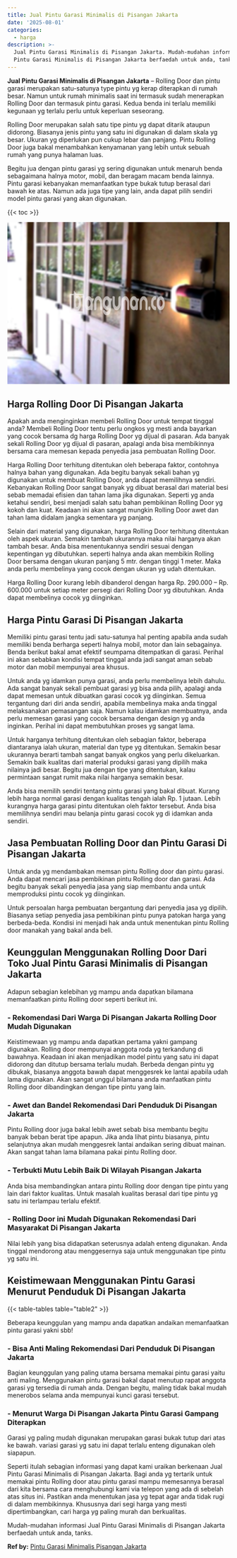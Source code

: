 ```yaml
---
title: Jual Pintu Garasi Minimalis di Pisangan Jakarta
date: '2025-08-01'
categories:
  - harga
description: >-
  Jual Pintu Garasi Minimalis di Pisangan Jakarta. Mudah-mudahan informasi Jual
  Pintu Garasi Minimalis di Pisangan Jakarta berfaedah untuk anda, tanks....
---
```


**Jual Pintu Garasi Minimalis di Pisangan Jakarta** – Rolling Door dan pintu garasi merupakan satu-satunya type pintu yg kerap diterapkan di rumah besar. Namun untuk rumah minimalis saat ini termasuk sudah menerapkan Rolling Door dan termasuk pintu garasi. Kedua benda ini terlalu memiliki kegunaan yg terlalu perlu untuk keperluan seseorang.

Rolling Door merupakan salah satu tipe pintu yg dapat ditarik ataupun didorong. Biasanya jenis pintu yang satu ini digunakan di dalam skala yg besar. Ukuran yg diperlukan pun cukup lebar dan panjang. Pintu Rolling Door juga bakal menambahkan kenyamanan yang lebih untuk sebuah rumah yang punya halaman luas.

Begitu jua dengan pintu garasi yg sering digunakan untuk menaruh benda sebagaimana halnya motor, mobil, dan beragam macam benda lainnya. Pintu garasi kebanyakan memanfaatkan type bukak tutup berasal dari bawah ke atas. Namun ada juga tipe yang lain, anda dapat pilih sendiri model pintu garasi yang akan digunakan.

{{< toc >}}

![Jual Pintu Garasi Minimalis di Pisangan Jakarta](/images/pintu-garasi-04.png)

## Harga Rolling Door Di Pisangan Jakarta

Apakah anda menginginkan membeli Rolling Door untuk tempat tinggal anda? Membeli Rolling Door tentu perlu ongkos yg mesti anda bayarkan yang cocok bersama dg harga Rolling Door yg dijual di pasaran. Ada banyak sekali Rolling Door yg dijual di pasaran, apalagi anda bisa membikinnya bersama cara memesan kepada penyedia jasa pembuatan Rolling Door.

Harga Rolling Door terhitung ditentukan oleh beberapa faktor, contohnya halnya bahan yang digunakan. Ada begitu banyak sekali bahan yg digunakan untuk membuat Rolling Door, anda dapat memilihnya sendiri. Kebanyakan Rolling Door sangat banyak yg dibuat berasal dari material besi sebab memadai efisien dan tahan lama jika digunakan. Seperti yg anda ketahui sendiri, besi menjadi salah satu bahan pembikinan Rolling Door yg kokoh dan kuat. Keadaan ini akan sangat mungkin Rolling Door awet dan tahan lama didalam jangka sementara yg panjang.

Selain dari material yang digunakan, harga Rolling Door terhitung ditentukan oleh aspek ukuran. Semakin tambah ukurannya maka nilai harganya akan tambah besar. Anda bisa menentukannya sendiri sesuai dengan kepentingan yg dibutuhkan. seperti halnya anda akan membikin Rolling Door bersama dengan ukuran panjang 5 mtr. dengan tinggi 1 meter. Maka anda perlu membelinya yang cocok dengan ukuran yg udah ditentukan.

Harga Rolling Door kurang lebih dibanderol dengan harga Rp. 290.000 – Rp. 600.000 untuk setiap meter persegi dari Rolling Door yg dibutuhkan. Anda dapat membelinya cocok yg diinginkan.

## Harga Pintu Garasi Di Pisangan Jakarta

Memiliki pintu garasi tentu jadi satu-satunya hal penting apabila anda sudah memiliki benda berharga seperti halnya mobil, motor dan lain sebagainya. Benda berikut bakal amat efektif seumpama ditempatkan di garasi. Perihal ini akan sebabkan kondisi tempat tinggal anda jadi sangat aman sebab motor dan mobil mempunyai area khusus.

Untuk anda yg idamkan punya garasi, anda perlu membelinya lebih dahulu. Ada sangat banyak sekali pembuat garasi yg bisa anda pilih, apalagi anda dapat memesan untuk dibuatkan garasi cocok yg diinginkan. Semua tergantung dari diri anda sendiri, apabila membelinya maka anda tinggal melaksanakan pemasangan saja. Namun kalau idamkan membuatnya, anda perlu memesan garasi yang cocok bersama dengan design yg anda inginkan. Perihal ini dapat membutuhkan proses yg sangat lama.

Untuk harganya terhitung ditentukan oleh sebagian faktor, beberapa diantaranya ialah ukuran, material dan type yg ditentukan. Semakin besar ukurannya berarti tambah sangat banyak ongkos yang perlu dikeluarkan. Semakin baik kualitas dari material produksi garasi yang dipilih maka nilainya jadi besar. Begitu jua dengan tipe yang ditentukan, kalau permintaan sangat rumit maka nilai harganya semakin besar.

Anda bisa memilih sendiri tentang pintu garasi yang bakal dibuat. Kurang lebih harga normal garasi dengan kualitas tengah ialah Rp. 1 jutaan. Lebih kurangnya harga garasi pintu ditentukan oleh faktor tersebut. Anda bisa memilihnya sendiri mau belanja pintu garasi cocok yg di idamkan anda sendiri.

## Jasa Pembuatan Rolling Door dan Pintu Garasi Di Pisangan Jakarta

Untuk anda yg mendambakan memsan pintu Rolling door dan pintu garasi. Anda dapat mencari jasa pembikinan pintu Rolling door dan garasi. Ada begitu banyak sekali penyedia jasa yang siap membantu anda untuk memproduksi pintu cocok yg diinginkan.

Untuk persoalan harga pembuatan bergantung dari penyedia jasa yg dipilih. Biasanya setiap penyedia jasa pembikinan pintu punya patokan harga yang berbeda-beda. Kondisi ini menjadi hak anda untuk menentukan pintu Rolling door manakah yang bakal anda beli.

## Keunggulan Menggunakan Rolling Door Dari Toko Jual Pintu Garasi Minimalis di Pisangan Jakarta

Adapun sebagian kelebihan yg mampu anda dapatkan bilamana memanfaatkan pintu Rolling door seperti berikut ini.

### \- Rekomendasi Dari Warga Di Pisangan Jakarta Rolling Door Mudah Digunakan

Keistimewaan yg mampu anda dapatkan pertama yakni gampang digunakan. Rolling door mempunyai anggota roda yg terkandung di bawahnya. Keadaan ini akan menjadikan model pintu yang satu ini dapat didorong dan ditutup bersama terlalu mudah. Berbeda dengan pintu yg dibukak, biasanya anggota bawah dapat menggesrek ke lantai apabila udah lama digunakan. Akan sangat unggul bilamana anda manfaatkan pintu Rolling door dibandingkan dengan tipe pintu yang lain.

### \- Awet dan Bandel Rekomendasi Dari Penduduk Di Pisangan Jakarta

Pintu Rolling door juga bakal lebih awet sebab bisa membantu begitu banyak beban berat tipe apapun. Jika anda lihat pintu biasanya, pintu selanjutnya akan mudah menggesrek lantai andaikan sering dibuat mainan. Akan sangat tahan lama bilamana pakai pintu Rolling door.

### \- Terbukti Mutu Lebih Baik Di Wilayah Pisangan Jakarta

Anda bisa membandingkan antara pintu Rolling door dengan tipe pintu yang lain dari faktor kualitas. Untuk masalah kualitas berasal dari tipe pintu yg satu ini terlampau terlalu efektif.

### \- Rolling Door ini Mudah Digunakan Rekomendasi Dari Masyarakat Di Pisangan Jakarta

Nilai lebih yang bisa didapatkan seterusnya adalah enteng digunakan. Anda tinggal mendorong atau menggesernya saja untuk menggunakan tipe pintu yg satu ini.

## Keistimewaan Menggunakan Pintu Garasi Menurut Penduduk Di Pisangan Jakarta

{{< table-tables table="table2" >}}

Beberapa keunggulan yang mampu anda dapatkan andaikan memanfaatkan pintu garasi yakni sbb!

### \- Bisa Anti Maling Rekomendasi Dari Penduduk Di Pisangan Jakarta

Bagian keunggulan yang paling utama bersama memakai pintu garasi yaitu anti maling. Menggunakan pintu garasi bakal dapat menutup rapat anggota garasi yg tersedia di rumah anda. Dengan begitu, maling tidak bakal mudah menerobos selama anda mempunyai kunci garasi tersebut.

### \- Menurut Warga Di Pisangan Jakarta Pintu Garasi Gampang Diterapkan

Garasi yg paling mudah digunakan merupakan garasi bukak tutup dari atas ke bawah. variasi garasi yg satu ini dapat terlalu enteng digunakan oleh siapapun.

Seperti itulah sebagian informasi yang dapat kami uraikan berkenaan Jual Pintu Garasi Minimalis di Pisangan Jakarta. Bagi anda yg tertarik untuk memakai pintu Rolling door atau pintu garasi mampu memesannya berasal dari kita bersama cara menghubungi kami via telepon yang ada di sebelah atas situs ini. Pastikan anda menentukan jasa yg tepat agar anda tidak rugi di dalam membikinnya. Khususnya dari segi harga yang mesti dipertimbangkan, cari harga yg paling murah dan berkualitas.

Mudah-mudahan informasi Jual Pintu Garasi Minimalis di Pisangan Jakarta berfaedah untuk anda, tanks.

**Ref by:** [Pintu Garasi Minimalis Pisangan Jakarta](https://id.wikipedia.org/wiki/Pintu)
